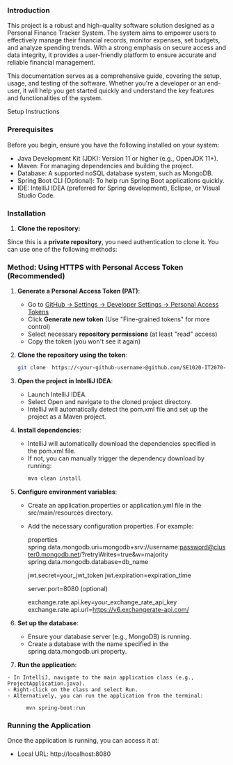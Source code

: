 
### Introduction  

This project is a robust and high-quality software solution designed as a Personal Finance Tracker System. The system aims to empower users to effectively manage their financial records, monitor expenses, set budgets, and analyze spending trends. With a strong emphasis on secure access and data integrity, it provides a user-friendly platform to ensure accurate and reliable financial management.

This documentation serves as a comprehensive guide, covering the setup, usage, and testing of the software. Whether you're a developer or an end-user, it will help you get started quickly and understand the key features and functionalities of the system.

Setup Instructions

### Prerequisites  
Before you begin, ensure you have the following installed on your system:

- Java Development Kit (JDK): Version 11 or higher (e.g., OpenJDK 11+).
- Maven: For managing dependencies and building the project.
- Database: A supported noSQL database system, such as MongoDB.
- Spring Boot CLI (Optional): To help run Spring Boot applications quickly.
- IDE: IntelliJ IDEA (preferred for Spring development), Eclipse, or Visual Studio Code.


### Installation  

1. **Clone the repository:**  

Since this is a **private repository**, you need authentication to clone it. You can use one of the following methods:

  ### **Method: Using HTTPS with Personal Access Token (Recommended)**
  1. **Generate a Personal Access Token (PAT)**:
     - Go to [GitHub → Settings → Developer Settings → Personal Access Tokens](https://github.com/settings/tokens)
     - Click **Generate new token** (Use "Fine-grained tokens" for more control)
     - Select necessary **repository permissions** (at least "read" access)
     - Copy the token (you won't see it again)
  
  2. **Clone the repository using the token**:
     ```sh
     git clone  https://<your-github-username>@github.com/SE1020-IT2070-OOP-DSA-25/<your-repo-name>.git

  3. **Open the project in IntelliJ IDEA**:
     - Launch IntelliJ IDEA.
     - Select Open and navigate to the cloned project directory.
     - IntelliJ will automatically detect the pom.xml file and set up the project as a Maven project.

  4. **Install dependencies**:

      - IntelliJ will automatically download the dependencies specified in the pom.xml file.
      - If not, you can manually trigger the dependency download by running:
          ```sh
          mvn clean install
          
  5. **Configure environment variables**:

      - Create an application.properties or application.yml file in the src/main/resources directory.
      - Add the necessary configuration properties. For example:
        
          properties
          spring.data.mongodb.uri=mongodb+srv://username:password@cluster0.mongodb.net/?retryWrites=true&w=majority
          spring.data.mongodb.database=db_name
        
          jwt.secret=your_jwt_token
          jwt.expiration=expiration_time
        
          server.port=8080 (optional)
        
          exchange.rate.api.key=your_exchange_rate_api_key
          exchange.rate.api.url=https://v6.exchangerate-api.com/

     
  6. **Set up the database**:
     - Ensure your database server (e.g., MongoDB) is running.
     - Create a database with the name specified in the spring.data.mongodb.uri property.
       
  7. **Run the application**:
     
    - In IntelliJ, navigate to the main application class (e.g., ProjectApplication.java).
    - Right-click on the class and select Run.
    - Alternatively, you can run the application from the terminal:
     
          mvn spring-boot:run

### Running the Application

Once the application is running, you can access it at:
 - Local URL: http://localhost:8080


